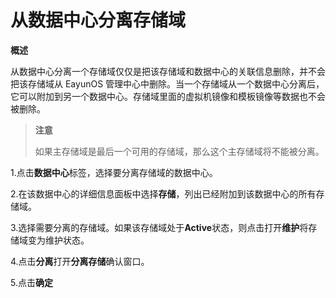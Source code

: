 # 从数据中心分离存储域

**概述**

从数据中心分离一个存储域仅仅是把该存储域和数据中心的关联信息删除，并不会把该存储域从
EayunOS
管理中心中删除。当一个存储域从一个数据中心分离后，它可以附加到另一个数据中心。存储域里面的虚拟机镜像和模板镜像等数据也不会被删除。

> **注意**
>
> 如果主存储域是最后一个可用的存储域，那么这个主存储域将不能被分离。

1.点击**数据中心**标签，选择要分离存储域的数据中心。

2.在该数据中心的详细信息面板中选择**存储**，列出已经附加到该数据中心的所有存储域。

3.选择需要分离的存储域。如果该存储域处于**Active**状态，则点击打开**维护**将存储域变为维护状态。

4.点击**分离**打开**分离存储**确认窗口。

5.点击**确定**

